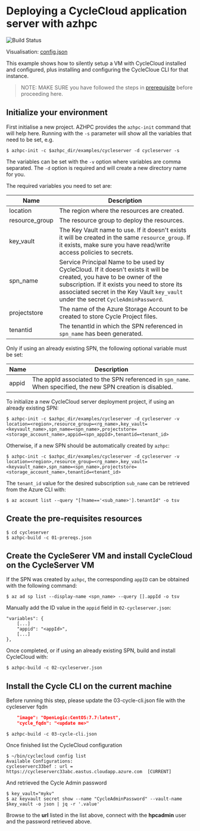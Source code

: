 # Deploying a CycleCloud application server with azhpc
![Build Status](https://azurecat.visualstudio.com/hpccat/_apis/build/status/azhpc/examples/cycleserver?branchName=master)

Visualisation: [config.json](https://azurehpc.azureedge.net/?o=https://raw.githubusercontent.com/Azure/azurehpc/master/examples/cycleserver/config.json)

This example shows how to silently setup a VM with CycleCloud installed and configured, plus installing and configuring the CycleCloue CLI for that instance.

>NOTE: MAKE SURE you have followed the steps in [prerequisite](../../tutorials/prerequisites.md) before proceeding here.

## Initialize your environment
First initialise a new project. AZHPC provides the `azhpc-init` command that will help here.  Running with the `-s` parameter will show all the variables that need to be set, e.g.

```
$ azhpc-init -c $azhpc_dir/examples/cycleserver -d cycleserver -s
```

The variables can be set with the `-v` option where variables are comma separated.  The `-d` option is required and will create a new directory name for you.

The required variables you need to set are:

| Name           | Description                                                         |
|----------------|---------------------------------------------------------------------|
| location       | The region where the resources are created.                          |
| resource_group | The resource group to deploy the resources.                             |
| key_vault      | The Key Vault name to use. If it doesn't exists it will be created in the same `resource_group`. If it exists, make sure you have read/write access policies to secrets. |
| spn_name       | Service Principal Name to be used by CycleCloud. If it doesn't exists it will be created, you have to be owner of the subscription. If it exists you need to store its associated secret in the Key Vault `key_vault` under the secret `CycleAdminPassword`. |
| projectstore   | The name of the Azure Storage Account to be created to store Cycle Project files. |
| tenantid       | The tenantId in which the SPN referenced in `spn_name` has been generated.  |

Only if using an already existing SPN, the following optional variable must be set:

| Name           | Description                                                         |
|----------------|---------------------------------------------------------------------|
| appid          | The appId associated to the SPN referenced in `spn_name`. When specified, the new SPN creation is disabled. |

To initialize a new CycleCloud server deployment project, if using an already existing SPN:

```
$ azhpc-init -c $azhpc_dir/examples/cycleserver -d cycleserver -v location=<region>,resource_group=<rg_name>,key_vault=<keyvault_name>,spn_name=<spn_name>,projectstore=<storage_account_name>,appid=<spn_appId>,tenantid=<tenant_id>
```

Otherwise, if a new SPN should be automatically created by `azhpc`:

```
$ azhpc-init -c $azhpc_dir/examples/cycleserver -d cycleserver -v location=<region>,resource_group=<rg_name>,key_vault=<keyvault_name>,spn_name=<spn_name>,projectstore=<storage_account_name>,tenantid=<tenant_id>
```

The `tenant_id` value for the desired subscription `sub_name` can be retrieved from the Azure CLI with:

```
$ az account list --query "[?name=='<sub_name>'].tenantId" -o tsv
```

## Create the pre-requisites resources

```
$ cd cycleserver
$ azhpc-build -c 01-prereqs.json
```

## Create the CycleSerer VM and install CycleCloud on the CycleServer VM

If the SPN was created by `azhpc`, the corresponding `appID` can be obtained with the following command:

```
$ az ad sp list --display-name <spn_name> --query [].appId -o tsv
```

Manually add the ID value in the `appid` field in `02-cycleserver.json`:

```
"variables": {
    [...]
    "appid": "<appId>",
    [...]
},
```

Once completed, or if using an already existing SPN, build and install CycleCloud with:

```
$ azhpc-build -c 02-cycleserver.json
```

## Install the Cycle CLI on the current machine
Before running this step, please update the 03-cycle-cli.json file with the cycleserver fqdn

```json
    "image": "OpenLogic:CentOS:7.7:latest",
    "cycle_fqdn": "<update me>"
```

```
$ azhpc-build -c 03-cycle-cli.json
```

Once finished list the CycleCloud configuration 

```
$ ~/bin/cyclecloud config list
Available Configurations:
cycleserverc33bef : url = https://cycleserverc33abc.eastus.cloudapp.azure.com  [CURRENT]
```

And retrieved the Cycle Admin password
```
$ key_vault="mykv"
$ az keyvault secret show --name "CycleAdminPassword" --vault-name $key_vault -o json | jq -r '.value'
```

Browse to the **url** listed in the list above, connect with the **hpcadmin** user and the password retrieved above.

